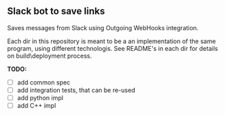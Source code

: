 Slack bot to save links
-----------------------

Saves messages from Slack using Outgoing WebHooks integration.

Each dir in this repository is meant to be a an implementation of the same program, using different technologis.
See README's in each dir for details on build\deployment process.


**TODO:**
  - [ ] add common spec
  - [ ] add integration tests, that can be re-used
  - [ ] add python impl
  - [ ] add C++ impl
